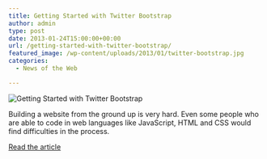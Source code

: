```yaml
---
title: Getting Started with Twitter Bootstrap
author: admin
type: post
date: 2013-01-24T15:00:00+00:00
url: /getting-started-with-twitter-bootstrap/
featured_image: /wp-content/uploads/2013/01/twitter-bootstrap.jpg
categories:
  - News of the Web

---
```

<img src="https://i0.wp.com/media02.hongkiat.com/twitter-bootstrap/twitter-bootstrap.jpg?w=700" alt="Getting Started with Twitter Bootstrap" data-recalc-dims="1" />

Building a website from the ground up is very hard. Even some people who are able to code in web languages like JavaScript, HTML and CSS would find difficulties in the process.

<a href="http://www.hongkiat.com/blog/twitter-bootstrap/" title="Getting Started with Twitter Bootstrap" target="_blank">Read the article</a>